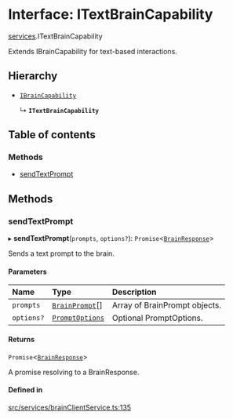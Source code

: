 # Interface: ITextBrainCapability

[services](../modules/services.md).ITextBrainCapability

Extends IBrainCapability for text-based interactions.

## Hierarchy

- [`IBrainCapability`](services.IBrainCapability.md)

  ↳ **`ITextBrainCapability`**

## Table of contents

### Methods

- [sendTextPrompt](services.ITextBrainCapability.md#sendtextprompt)

## Methods

### sendTextPrompt

▸ **sendTextPrompt**(`prompts`, `options?`): `Promise`\<[`BrainResponse`](../modules/services.md#brainresponse)\>

Sends a text prompt to the brain.

#### Parameters

| Name | Type | Description |
| :------ | :------ | :------ |
| `prompts` | [`BrainPrompt`](../modules/services.md#brainprompt)[] | Array of BrainPrompt objects. |
| `options?` | [`PromptOptions`](../modules/services.md#promptoptions) | Optional PromptOptions. |

#### Returns

`Promise`\<[`BrainResponse`](../modules/services.md#brainresponse)\>

A promise resolving to a BrainResponse.

#### Defined in

[src/services/brainClientService.ts:135](https://github.com/gethubai/hubai-core/blob/43abc4a/src/services/brainClientService.ts#L135)
